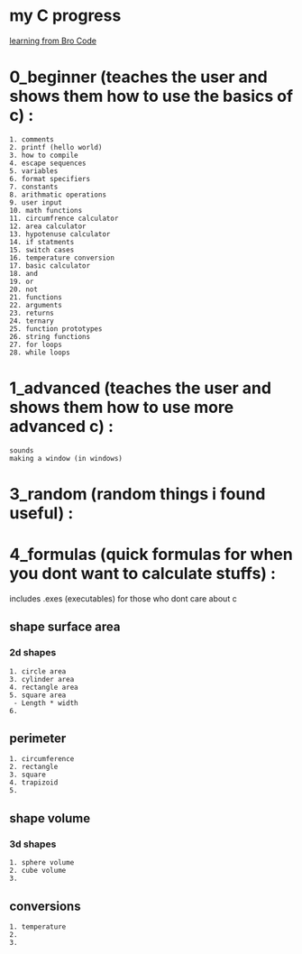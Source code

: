 # my C progress
[learning from Bro Code](https://youtu.be/nrbBmoINqtk?si=wRTO0UT4xhdxfAzX)

# 0_beginner (teaches the user and shows them how to use the basics of c) : 
    1. comments
    2. printf (hello world)
    3. how to compile
    4. escape sequences
    5. variables
    6. format specifiers
    7. constants
    8. arithmatic operations
    9. user input
    10. math functions
    11. circumfrence calculator
    12. area calculator
    13. hypotenuse calculator
    14. if statments
    15. switch cases
    16. temperature conversion
    17. basic calculator
    18. and
    19. or
    20. not
    21. functions
    22. arguments
    23. returns
    24. ternary
    25. function prototypes
    26. string functions
    27. for loops
    28. while loops


# 1_advanced (teaches the user and shows them how to use more advanced c) :
    sounds
    making a window (in windows)

# 3_random (random things i found useful) : 
    

# 4_formulas (quick formulas for when you dont want to calculate stuffs) : 
includes .exes (executables) for those who dont care about c
## shape surface area
### 2d shapes
    1. circle area
    3. cylinder area
    4. rectangle area
    5. square area 
     - Length * width
    6. 

## perimeter
    1. circumference
    2. rectangle
    3. square
    4. trapizoid
    5.

## shape volume
### 3d shapes
    1. sphere volume
    2. cube volume
    3. 

## conversions
    1. temperature 
    2. 
    3. 
